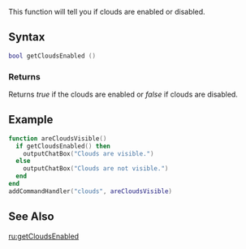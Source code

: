 This function will tell you if clouds are enabled or disabled.

Syntax
------

``` lua
bool getCloudsEnabled ()
```

### Returns

Returns *true* if the clouds are enabled or *false* if clouds are disabled.

Example
-------

``` lua
function areCloudsVisible()
  if getCloudsEnabled() then
    outputChatBox("Clouds are visible.")
  else
    outputChatBox("Clouds are not visible.")
  end
end
addCommandHandler("clouds", areCloudsVisible)
```

See Also
--------

[ru:getCloudsEnabled](/ru:getCloudsEnabled.md "wikilink")
